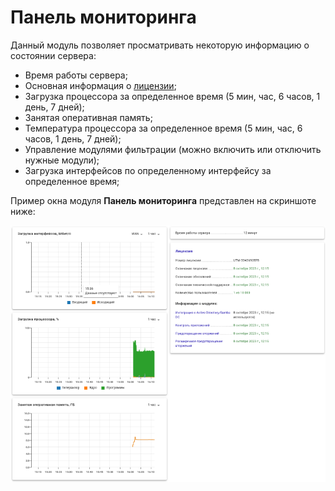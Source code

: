# Панель мониторинга

Данный модуль позволяет просматривать некоторую информацию о состоянии сервера:

* Время работы сервера;
* Основная информация о [лицензии](../../general/license.md);
* Загрузка процессора за определенное время (5 мин, час, 6 часов, 1 день, 7 дней);
* Занятая оперативная память;
* Температура процессора за определенное время (5 мин, час, 6 часов, 1 день, 7 дней);
* Управление модулями фильтрации (можно включить или отключить нужные модули);
* Загрузка интерфейсов по определенному интерфейсу за определенное время;

Пример окна модуля **Панель мониторинга** представлен на скриншоте ниже:

![](../../../_images/monitor-panel.png)